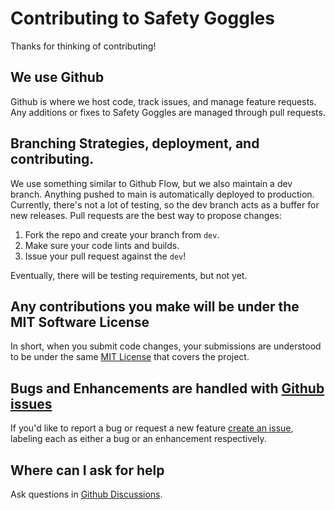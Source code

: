 # Contributing to Safety Goggles

Thanks for thinking of contributing!

## We use Github

Github is where we host code, track issues, and manage feature requests. Any additions or fixes to Safety Goggles are managed through pull requests.

## Branching Strategies, deployment, and contributing.

We use something similar to Github Flow, but we also maintain a dev branch. Anything pushed to main is automatically deployed to production. Currently, there's not a lot of testing, so the dev branch acts as a buffer for new releases. Pull requests are the best way to propose changes:

1. Fork the repo and create your branch from `dev`.
2. Make sure your code lints and builds.
3. Issue your pull request against the `dev`!

Eventually, there will be testing requirements, but not yet.

## Any contributions you make will be under the MIT Software License

In short, when you submit code changes, your submissions are understood to be under the same [MIT License](http://choosealicense.com/licenses/mit/) that covers the project.

## Bugs and Enhancements are handled with [Github issues](https://docs.github.com/en/issues/tracking-your-work-with-issues/about-issues)

If you'd like to report a bug or request a new feature [create an issue](https://github.com/devlyn37/Safety-Goggles/issues), labeling each as either a bug or an enhancement respectively.

## Where can I ask for help

Ask questions in [Github Discussions](https://github.com/devlyn37/Safety-Goggles/discussions).

